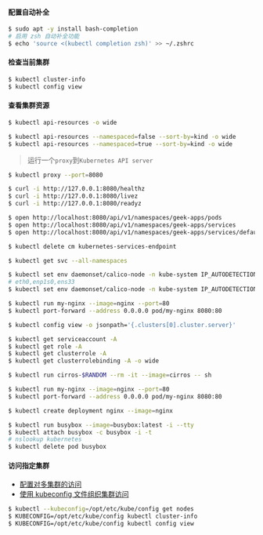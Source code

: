#### 配置自动补全

```bash
$ sudo apt -y install bash-completion
# 启用 zsh 自动补全功能
$ echo 'source <(kubectl completion zsh)' >> ~/.zshrc
```

#### 检查当前集群

```bash
$ kubectl cluster-info
$ kubectl config view
```

#### 查看集群资源

```bash
$ kubectl api-resources -o wide

$ kubectl api-resources --namespaced=false --sort-by=kind -o wide
$ kubectl api-resources --namespaced=true --sort-by=kind -o wide
```

> 运行一个`proxy`到`Kubernetes API server`

```bash
$ kubectl proxy --port=8080

$ curl -i http://127.0.0.1:8080/healthz
$ curl -i http://127.0.0.1:8080/livez
$ curl -i http://127.0.0.1:8080/readyz

$ open http://localhost:8080/api/v1/namespaces/geek-apps/pods
$ open http://localhost:8080/api/v1/namespaces/geek-apps/services
$ open http://localhost:8080/api/v1/namespaces/geek-apps/services/default-backend-service
```

```bash
$ kubectl delete cm kubernetes-services-endpoint
```

```bash
$ kubectl get svc --all-namespaces

$ kubectl set env daemonset/calico-node -n kube-system IP_AUTODETECTION_METHOD=can-reach=www.baidu.com
# eth0,enp1s0,ens33
$ kubectl set env daemonset/calico-node -n kube-system IP_AUTODETECTION_METHOD=interface="(eth0|enp1s0|ens33)"
```

```bash
$ kubectl run my-nginx --image=nginx --port=80
$ kubectl port-forward --address 0.0.0.0 pod/my-nginx 8080:80
```

```bash
$ kubectl config view -o jsonpath='{.clusters[0].cluster.server}'
```

```bash
$ kubectl get serviceaccount -A
$ kubectl get role -A
$ kubectl get clusterrole -A
$ kubectl get clusterrolebinding -A -o wide
```

```bash
$ kubectl run cirros-$RANDOM --rm -it --image=cirros -- sh

$ kubectl run my-nginx --image=nginx --port=80
$ kubectl port-forward --address 0.0.0.0 pod/my-nginx 8080:80

$ kubectl create deployment nginx --image=nginx
```

```bash
$ kubectl run busybox --image=busybox:latest -i --tty
$ kubectl attach busybox -c busybox -i -t
# nslookup kubernetes
$ kubectl delete pod busybox
```

#### 访问指定集群 

- [配置对多集群的访问](https://kubernetes.io/zh/docs/tasks/access-application-cluster/configure-access-multiple-clusters/)
- [使用 kubeconfig 文件组织集群访问](https://kubernetes.io/zh/docs/concepts/configuration/organize-cluster-access-kubeconfig/)

```bash
$ kubectl --kubeconfig=/opt/etc/kube/config get nodes
$ KUBECONFIG=/opt/etc/kube/config kubectl cluster-info
$ KUBECONFIG=/opt/etc/kube/config kubectl config view
```